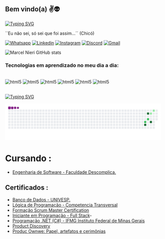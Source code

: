 ## Bem vindo(a) ✌️👽


<a href="#"><img src="https://readme-typing-svg.herokuapp.com?font=Righteous&size=35&center=false&vCenter=true&width=500&height=70&duration=4000&lines=Ol%C3%A1+%F0%9F%91%8B%F0%9F%8F%BD;Bora+codar%3F" alt="Typing SVG" /></a>
<p>``Eu não sei, só sei que foi assim...´´ (Chicó)</p>

[![Whatsapp](https://img.shields.io/badge/WhatsApp-25D366?style=for-the-badge&logo=whatsapp&logoColor=white)](https://wa.me/5511910780108)
[![Linkedin](https://img.shields.io/badge/LinkedIn-0077B5?style=for-the-badge&logo=linkedin&logoColor=white
)](https://www.instagram.com/codeibuguei/)
[![Instagram](https://img.shields.io/badge/Instagram-E4405F?style=for-the-badge&logo=instagram&logoColor=white
)](https://www.instagram.com/codeibuguei/)
[![Discord](https://img.shields.io/badge/Discord-7289DA?style=for-the-badge&logo=discord&logoColor=white
)](discordapp.com/users/MarcelNieri#4678)
[![Gmail](https://img.shields.io/badge/Gmail-D14836?style=for-the-badge&logo=gmail&logoColor=white)](marcelnieri@codebug.com.br)

![Marcel Nieri GitHub stats](https://github-readme-stats.vercel.app/api?username=MarcelNieriDev&show_icons=true&theme=radical)


### Tecnologias em aprendizado no meu dia a dia:

<div style="display: inline_block"><br/>
<img align="center" alt="html5" src="https://img.shields.io/badge/HTML5-E34F26?style=for-the-badge&logo=html5&logoColor=white"/>
<img align="center" alt="html5" src="https://img.shields.io/badge/CSS-239120?&style=for-the-badge&logo=css3&logoColor=white"/>
<img align="center" alt="html5" src="https://img.shields.io/badge/JavaScript-F7DF1E?style=for-the-badge&logo=javascript&logoColor=black"/>
<img align="center" alt="html5" src="https://img.shields.io/badge/React-20232A?style=for-the-badge&logo=react&logoColor=61DAFB"/>
<img align="center" alt="html5" src="https://img.shields.io/badge/Node.js-43853D?style=for-the-badge&logo=node.js&logoColor=white"/>
<img align="center" alt="html5" src="https://img.shields.io/badge/PHP-777BB4?style=for-the-badge&logo=php&logoColor=white"/>


</div><br/>

<a href="#"><img src="https://readme-typing-svg.herokuapp.com?font=Fira+Code&size=20&center=true&vCenter=true&multiline=true&width=900&height=200&size=35&duration=3000&lines=Apaixonado+por+tecnologia+e+em+como+;isso+pode+mudar+a+vida+das+pessoas;%F0%9F%92%99" alt="Typing SVG" /></a>

 
![snake gif](https://github.com/MarcelNieriDev/MarcelNieriDev/blob/output/github-contribution-grid-snake.gif)



# Cursando :

- [Engenharia de Software - Faculdade Descomplica.](https://descomplica.com.br/faculdade/a/) 

## Certificados : 

- [Banco de Dados - UNIVESP.](https://univesp.br/sites/527174b7b24a527adc000002/assets/5882d1369caf4d739a00036f/Bancos_de_Dados.pdf)
- [Lógica de Programação - Competencia Transversal](/assets/LP-Senai-Marcel%20Nieri.pdf) 
- [Formação Scrum Master Certification](/assets/SM-Marcel%20Nieri.pdf) 
- [Iniciante em Programação - Full Stack](/assets/FS-Alura-Marcel%20Nieri.pdf)- 
- [Programação .NET (C#) - IFMG Instituto Federal de Minas Gerais](/assets/IFMG%20-%20Marcel%20NIeri.pdf)  
- [Product Discovery](/assets/PO%20-%20Marcel%20Nieri.pdf)  
- [Produc Ownwe: Papel, artefatos e cerimônias](/assets/PO2%20-%20Marcel%20Nieri.pdf)

 
